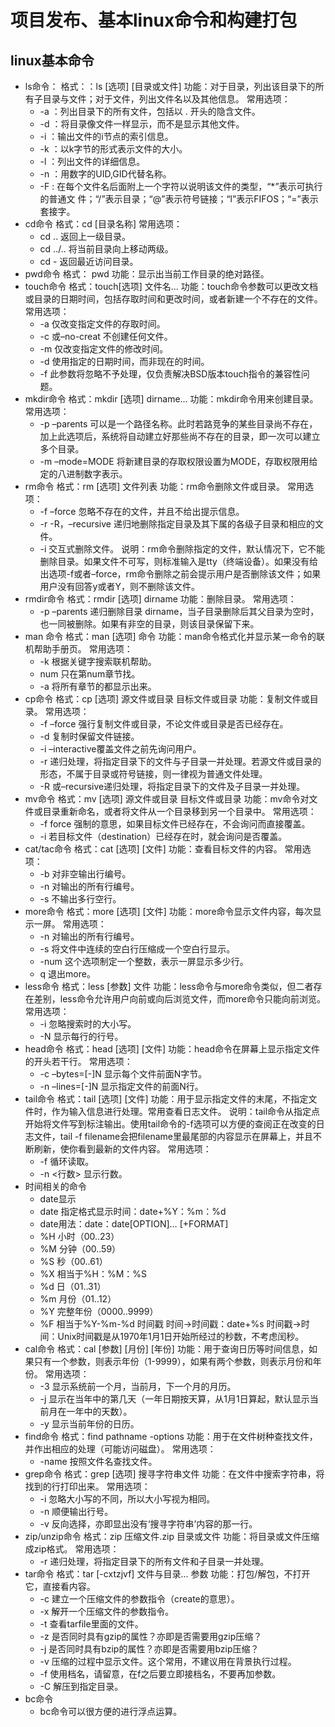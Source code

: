 # 项目发布、基本linux命令和构建打包
## linux基本命令
- ls命令： 
格式：：ls [选项] [目录或文件] 
功能：对于目录，列出该目录下的所有子目录与文件；对于文件，列出文件名以及其他信息。 
常用选项： 
    - -a ：列出目录下的所有文件，包括以 . 开头的隐含文件。 
    - -d ：将目录像文件一样显示，而不是显示其他文件。 
    - -i ：输出文件的i节点的索引信息。 
    - -k ：以k字节的形式表示文件的大小。 
    - -l ：列出文件的详细信息。 
    - -n ：用数字的UID,GID代替名称。 
    - -F : 在每个文件名后面附上一个字符以说明该文件的类型，“*”表示可执行的普通文 件；“/”表示目录；“@”表示符号链接；“l”表示FIFOS；“=”表示套接字。 
- cd命令 
格式：cd [目录名称] 
常用选项： 
    - cd .. 返回上一级目录。 
    - cd ../.. 将当前目录向上移动两级。 
    - cd - 返回最近访问目录。 
- pwd命令 
格式： pwd 
功能：显示出当前工作目录的绝对路径。 
- touch命令 
格式：touch[选项] 文件名… 
功能：touch命令参数可以更改文档或目录的日期时间，包括存取时间和更改时间，或者新建一个不存在的文件。 
常用选项： 
    - -a 仅改变指定文件的存取时间。 
    - -c 或–no-creat 不创建任何文件。 
    - -m 仅改变指定文件的修改时间。 
    - -d 使用指定的日期时间，而非现在的时间。 
    - -f 此参数将忽略不予处理，仅负责解决BSD版本touch指令的兼容性问题。 
- mkdir命令 
格式：mkdir [选项] dirname… 
功能：mkdir命令用来创建目录。 
常用选项： 
    - -p –parents 可以是一个路径名称。此时若路竞争的某些目录尚不存在，加上此选项后，系统将自动建立好那些尚不存在的目录，即一次可以建立多个目录。 
    - -m –mode=MODE 将新建目录的存取权限设置为MODE，存取权限用给定的八进制数字表示。 
- rm命令 
格式：rm [选项] 文件列表 
功能：rm命令删除文件或目录。 
常用选项： 
    - -f –force 忽略不存在的文件，并且不给出提示信息。 
    - -r -R，–recursive 递归地删除指定目录及其下属的各级子目录和相应的文件。 
    - -i 交互式删除文件。 
说明：rm命令删除指定的文件，默认情况下，它不能删除目录。如果文件不可写，则标准输入是tty（终端设备）。如果没有给出选项-f或者–force，rm命令删除之前会提示用户是否删除该文件；如果用户没有回答y或者Y，则不删除该文件。 
- rmdir命令 
格式：rmdir [选项] dirname 
功能：删除目录。 
常用选项： 
    - -p –parents 递归删除目录 dirname，当子目录删除后其父目录为空时，也一同被删除。如果有非空的目录，则该目录保留下来。 
- man 命令 
格式：man [选项] 命令 
功能：man命令格式化并显示某一命令的联机帮助手册页。 
常用选项： 
    - -k 根据关键字搜索联机帮助。 
    - num 只在第num章节找。 
    - -a 将所有章节的都显示出来。 
- cp命令 
格式：cp [选项] 源文件或目录 目标文件或目录 
功能：复制文件或目录。 
常用选项： 
    - -f –force 强行复制文件或目录，不论文件或目录是否已经存在。 
    - -d 复制时保留文件链接。 
    - -i –interactive覆盖文件之前先询问用户。 
    - -r 递归处理，将指定目录下的文件与子目录一并处理。若源文件或目录的形态，不属于目录或符号链接，则一律视为普通文件处理。 
    - -R 或–recursive递归处理，将指定目录下的文件及子目录一并处理。 
- mv命令 
格式：mv [选项] 源文件或目录 目标文件或目录 
功能：mv命令对文件或目录重新命名，或者将文件从一个目录移到另一个目录中。 
常用选项： 
    - -f force 强制的意思，如果目标文件已经存在，不会询问而直接覆盖。 
    - -i 若目标文件（destination）已经存在时，就会询问是否覆盖。 
- cat/tac命令 
格式：cat [选项] [文件] 
功能：查看目标文件的内容。 
常用选项： 
    - -b 对非空输出行编号。 
    - -n 对输出的所有行编号。 
    - -s 不输出多行空行。 
- more命令 
格式：more [选项] [文件] 
功能：more命令显示文件内容，每次显示一屏。 
常用选项： 
    - -n 对输出的所有行编号。 
    - -s 将文件中连续的空白行压缩成一个空白行显示。 
    - -num 这个选项制定一个整数，表示一屏显示多少行。 
    - q 退出more。 
- less命令 
格式：less [参数] 文件 
功能：less命令与more命令类似，但二者存在差别，less命令允许用户向前或向后浏览文件，而more命令只能向前浏览。 
常用选项： 
    - -i 忽略搜索时的大小写。 
    - -N 显示每行的行号。 
- head命令 
格式：head [选项] [文件] 
功能：head命令在屏幕上显示指定文件的开头若干行。 
常用选项： 
    - -c –bytes=[-]N 显示每个文件前面N字节。 
    - -n –lines=[-]N 显示指定文件的前面N行。 
- tail命令 
格式：tail [选项] [文件] 
功能：用于显示指定文件的末尾，不指定文件时，作为输入信息进行处理。常用查看日志文件。 
说明：tail命令从指定点开始将文件写到标注输出。使用tail命令的-f选项可以方便的查阅正在改变的日志文件，tail -f filename会把filename里最尾部的内容显示在屏幕上，并且不断刷新，使你看到最新的文件内容。 
常用选项： 
    - -f 循环读取。 
    - -n <行数> 显示行数。 
- 时间相关的命令 
    - date显示 
    - date 指定格式显示时间：date+%Y：%m：%d 
    - date用法：date：date[OPTION]… [+FORMAT] 
    - %H 小时（00..23） 
    - %M 分钟（00..59） 
    - %S 秒（00..61） 
    - %X 相当于%H：%M：%S 
    - %d 日（01..31） 
    - %m 月份（01..12） 
    - %Y 完整年份（0000..9999） 
    - %F 相当于%Y-%m-%d 
时间戳 
时间->时间戳：date+%s 
时间戳->时间：Unix时间戳是从1970年1月1日开始所经过的秒数，不考虑闰秒。 
- cal命令 
格式：cal [参数] [月份] [年份] 
功能：用于查询日历等时间信息，如果只有一个参数，则表示年份（1-9999），如果有两个参数，则表示月份和年份。 
常用选项： 
    - -3 显示系统前一个月，当前月，下一个月的月历。 
    - -j 显示在当年中的第几天（一年日期按天算，从1月1日算起，默认显示当前月在一年中的天数）。 
    - -y 显示当前年份的日历。 
- find命令 
格式：find pathname -options 
功能：用于在文件树种查找文件，并作出相应的处理（可能访问磁盘）。 
常用选项： 
    - -name 按照文件名查找文件。 
- grep命令 
格式：grep [选项] 搜寻字符串文件 
功能：在文件中搜索字符串，将找到的行打印出来。 
常用选项： 
    - -i 忽略大小写的不同，所以大小写视为相同。 
    - -n 顺便输出行号。 
    - -v 反向选择，亦即显出没有‘搜寻字符串’内容的那一行。 
- zip/unzip命令 
格式：zip 压缩文件.zip 目录或文件 
功能：将目录或文件压缩成zip格式。 
常用选项： 
    - -r 递归处理，将指定目录下的所有文件和子目录一并处理。 
- tar命令 
格式：tar [-cxtzjvf] 文件与目录… 参数 
功能：打包/解包，不打开它，直接看内容。 
    - -c 建立一个压缩文件的参数指令（create的意思）。 
    - -x 解开一个压缩文件的参数指令。 
    - -t 查看tarfile里面的文件。 
    - -z 是否同时具有gzip的属性？亦即是否需要用gzip压缩？ 
    - -j 是否同时具有bzip的属性？亦即是否需要用bzip压缩？ 
    - -v 压缩的过程中显示文件。这个常用，不建议用在背景执行过程。 
    - -f 使用档名，请留意，在f之后要立即接档名，不要再加参数。 
    - -C 解压到指定目录。 
- bc命令 
    - bc命令可以很方便的进行浮点运算。